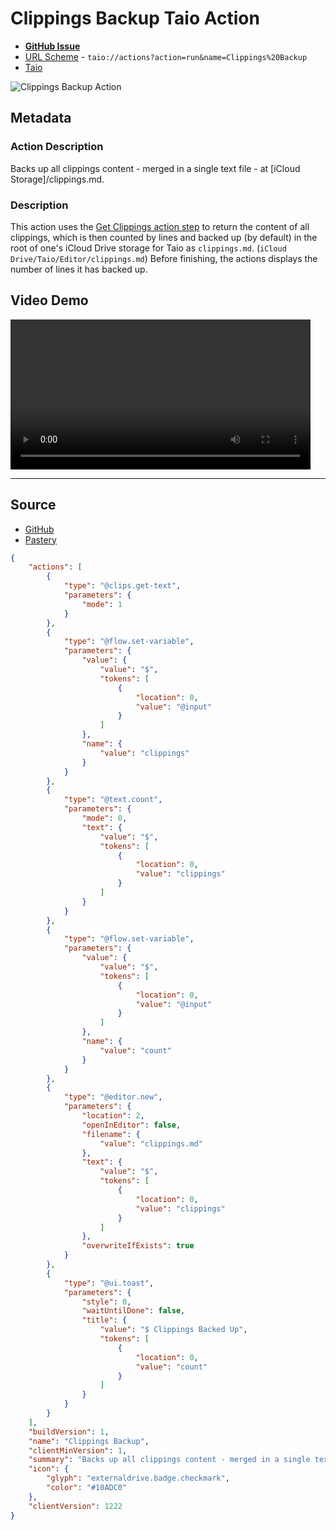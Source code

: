 # Clippings Backup Taio Action

- [**GitHub Issue**](https://github.com/extratone/taio/issues/23)
- [URL Scheme](taio://actions?action=run&name=Clippings%20Backup) - `taio://actions?action=run&name=Clippings%20Backup`
- [Taio](taio://editor?action=open&path=%2Ftaio%2Factions%2Fclippingsbackup.md&location=2)

![Clippings Backup Action](https://cdn-images-1.medium.com/proxy/1*7Fhwhl3sjH_ZuLxJig9hBQ.png)

## Metadata

### Action Description

Backs up all clippings content - merged in a single text file - at [iCloud Storage]/clippings.md.

### Description

This action uses the [Get Clippings action step](https://docs.taio.app/#/integration/shortcuts?id=get-clippings) to return the content of all clippings, which is then counted by lines and backed up (by default) in the root of one's iCloud Drive storage for Taio as `clippings.md`. (`iCloud Drive/Taio/Editor/clippings.md`) Before finishing, the actions displays the number of lines it has backed up.

## Video Demo

<video controls width="480" height=auto>
  <source src="https://github.com/extratone/taio/assets/43663476/6e2887d8-fb89-4683-8ecc-c9cfd6bb02c1">
</video>

---

## Source

- [GitHub](https://github.com/extratone/taio/blob/main/actions/ClippingsBackup.taioactions)
- [Pastery](https://www.pastery.net/geunbs)

<script>(function(d, s, id) {var js, pastejs = d.getElementsByTagName(s)[0];if (d.getElementById(id)) return;js = d.createElement(s); js.id = id;js.src ='https://www.pastery.net/static/js/embed.js';pastejs.parentNode.insertBefore(js, pastejs);}(document, 'script', 'pastery-jssdk'));</script><div class='paste-list' data-pasteid='geunbs'></div>

```json
{
	"actions": [
		{
			"type": "@clips.get-text",
			"parameters": {
				"mode": 1
			}
		},
		{
			"type": "@flow.set-variable",
			"parameters": {
				"value": {
					"value": "$",
					"tokens": [
						{
							"location": 0,
							"value": "@input"
						}
					]
				},
				"name": {
					"value": "clippings"
				}
			}
		},
		{
			"type": "@text.count",
			"parameters": {
				"mode": 0,
				"text": {
					"value": "$",
					"tokens": [
						{
							"location": 0,
							"value": "clippings"
						}
					]
				}
			}
		},
		{
			"type": "@flow.set-variable",
			"parameters": {
				"value": {
					"value": "$",
					"tokens": [
						{
							"location": 0,
							"value": "@input"
						}
					]
				},
				"name": {
					"value": "count"
				}
			}
		},
		{
			"type": "@editor.new",
			"parameters": {
				"location": 2,
				"openInEditor": false,
				"filename": {
					"value": "clippings.md"
				},
				"text": {
					"value": "$",
					"tokens": [
						{
							"location": 0,
							"value": "clippings"
						}
					]
				},
				"overwriteIfExists": true
			}
		},
		{
			"type": "@ui.toast",
			"parameters": {
				"style": 0,
				"waitUntilDone": false,
				"title": {
					"value": "$ Clippings Backed Up",
					"tokens": [
						{
							"location": 0,
							"value": "count"
						}
					]
				}
			}
		}
	],
	"buildVersion": 1,
	"name": "Clippings Backup",
	"clientMinVersion": 1,
	"summary": "Backs up all clippings content - merged in a single text file - at [iCloud Storage]/clippings.md.",
	"icon": {
		"glyph": "externaldrive.badge.checkmark",
		"color": "#10ADC0"
	},
	"clientVersion": 1222
}
```